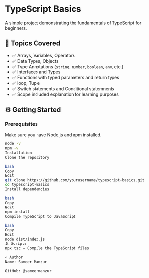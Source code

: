 # TypeScript Basics

A simple project demonstrating the fundamentals of TypeScript for beginners. 

## 🧠 Topics Covered
- ✅ Arrays, Variables, Operators 
- ✅ Data Types, Objects 
- ✅ Type Annotations (`string`, `number`, `boolean`, `any`, etc.)
- ✅ Interfaces and Types
- ✅ Functions with typed parameters and return types
- ✅ loop, Tuple
- ✅ Switch statements and Conditional statemnents 
- ✅ Scope
included explanation for learning purposes

## ⚙️ Getting Started

### Prerequisites

Make sure you have Node.js and npm installed.

```bash
node -v
npm -v
Installation
Clone the repository

bash
Copy
Edit
git clone https://github.com/yourusername/typescript-basics.git
cd typescript-basics
Install dependencies

bash
Copy
Edit
npm install
Compile TypeScript to JavaScript

bash
Copy
Edit
node dist/index.js
🛠 Scripts
npx tsc – Compile the TypeScript files

✍️ Author
Name: Sameer Manzur 

GitHub: @sameermanzur
 
